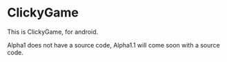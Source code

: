 # ClickyGame
This is ClickyGame, for android.

Alpha1 does not have a source code, Alpha1.1 will come soon with a source code.
